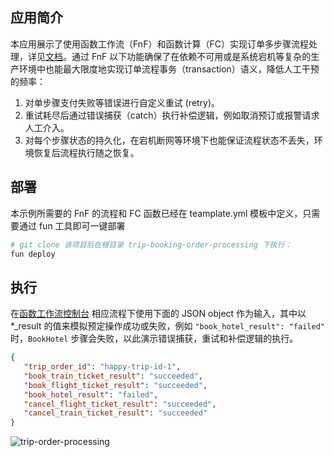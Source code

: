 ## 应用简介
本应用展示了使用函数工作流（FnF）和函数计算（FC）实现订单多步骤流程处理，详见[文档](https://help.aliyun.com/document_detail/122482.html)。通过 FnF 以下功能确保了在依赖不可用或是系统宕机等复杂的生产环境中也能最大限度地实现订单流程事务（transaction）语义，降低人工干预的频率：
1. 对单步骤支付失败等错误进行自定义重试 (retry)。
2. 重试耗尽后通过错误捕获（catch）执行补偿逻辑，例如取消预订或报警请求人工介入。
3. 对每个步骤状态的持久化，在宕机断网等环境下也能保证流程状态不丢失，环境恢复后流程执行随之恢复。

## 部署
本示例所需要的 FnF 的流程和 FC 函数已经在 teamplate.yml 模板中定义，只需要通过 fun 工具即可一键部署

```bash
# git clone 该项目后在根目录 trip-booking-order-processing 下执行：
fun deploy
```

## 执行
在[函数工作流控制台](https://fnf.console.aliyun.com/fnf/cn-hangzhou/flows) 相应流程下使用下面的 JSON object 作为输入，其中以 *_result 的值来模拟预定操作成功或失败，例如 `"book_hotel_result": "failed"` 时，`BookHotel` 步骤会失败，以此演示错误捕获，重试和补偿逻辑的执行。

```json
{
   "trip_order_id": "happy-trip-id-1",
   "book_train_ticket_result": "succeeded",
   "book_flight_ticket_result": "succeeded",
   "book_hotel_result": "failed",
   "cancel_flight_ticket_result": "succeeded",
   "cancel_train_ticket_result": "succeeded"
}
```

![trip-order-processing](images/trip_order_processing.png)


